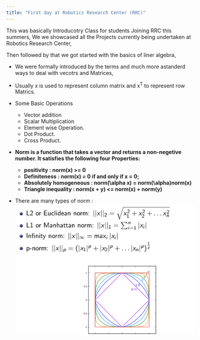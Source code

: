 ```yaml
---
title: "First day at Robotics Research Center (RRC)"
---
```


This was basically Introducotry Class for students Joining RRC this summers, We we showcased all the Projects currently being undertaken at Robotics Research Center,<br>

Then followed by that we got started with the basics of liner algebra, 
- We were formally introduced by the terms and much more astanderd ways to deal with vecotrs and Matrices, 
- Usually x is used to represent column matrix and x<sup>T</sup> to represent row Matrics.
- Some Basic Operations
	- Vector addition
	- Scalar Multiplication
	- Element wise Operation.
	- Dot Product.
	- Cross Product.

- <b> Norm is a function that takes a vector and returns a non-negetive number. It satisfies the following four Properties:
	- positivity :  norm(x) >= 0
	- Definiteness : norm(x) = 0 if and only if x = 0;
	- Absolutely homogeneous : norm(\alpha x) = norm(\alpha)norm(x)
	- Triangle inequality : norm(x + y) <= norm(x) + norm(y)
</b>

- There are many types of norm :
	![Alt Text](/screenshots/normTypes.png?raw=true "Title")